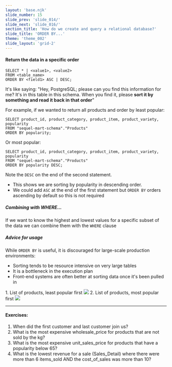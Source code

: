 ```yaml
---
layout: 'base.njk'
slide_number: 15
slide_prev: 'slide_014/'
slide_next: 'slide_016/'
section_title: 'How do we create and query a relational database?'
slide_title: 'ORDER BY...'
theme: 'theme_002'
slide_layout: 'grid-2'
---
```


<section class="slide__text">

#### Return the data in a specific order

```
SELECT * | <value1>, <value2>
FROM <table_name>
ORDER BY <field1> ASC | DESC;
```

It's like saying: <span> "Hey, PostgreSQL; please can you find this information for me?  It's in this table in this schema.  When you find it, please **sort it by something and read it back in that order**" </span>

For example, if we wanted to return all products and order by least popular:
```
SELECT product_id, product_category, product_item, product_variety, popularity
FROM "sequel-mart-schema"."Products"
ORDER BY popularity;
```

Or most popular:
```
SELECT product_id, product_category, product_item, product_variety, popularity
FROM "sequel-mart-schema"."Products"
ORDER BY popularity DESC;
```

Note the `DESC` on the end of the second statement.
  - This shows we are sorting by popularity in descending order.
  - We could add `ASC` at the end of the first statement but `ORDER BY` orders ascending by default so this is not required

##### Combining with WHERE...
If we want to know the highest and lowest values for a specific subset of the data we can combine them with the `WHERE` clause

##### Advice for usage
While `ORDER BY` is useful, it is discouraged for large-scale production environments:
- Sorting tends to be resource intensive on very large tables
- It is a bottleneck in the execution plan
- Front-end systems are often better at sorting data once it's been pulled in

</section>


<section class="slide__images">
    <caption>1. List of products, least popular first</caption>
    <img src="{{ '../../images/002_ORDER_Products_Pop_Asc.png' | url }}" />
    <caption>2. List of products, most popular first</caption>
    <img src="{{ '../../images/002_ORDER_Products_Pop_Desc.png' | url }}" />

</section>


<section class="slide__exercises">

---

  #### Exercises:
1. When did the first customer and last customer join us?
2. What is the most expensive wholesale_price for products that are not sold by the kg?
3. What is the most expensive unit_sales_price for products that have a popularity below 65?
4. What is the lowest revenue for a sale (Sales_Detail) where there were more than 6 items_sold AND the cost_of_sales was more than 10?

</section>